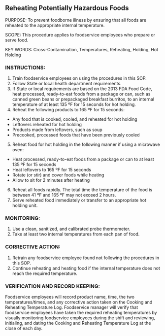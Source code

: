 ## Reheating Potentially Hazardous Foods

PURPOSE: To prevent foodborne illness by ensuring that all foods are reheated to the
appropriate internal temperature.

SCOPE: This procedure applies to foodservice employees who prepare or serve food.

KEY WORDS: Cross-Contamination, Temperatures, Reheating, Holding, Hot Holding

### INSTRUCTIONS:

1. Train foodservice employees on using the procedures in this SOP. 
2. Follow State or local health department requirements.
3. If State or local requirements are based on the 2013 FDA Food Code, heat processed, ready-to-eat foods from a package or can, such as canned green beans or prepackaged breakfast burritos, to an internal temperature of at least 135 ºF for 15 seconds for hot holding.
4. Reheat the following products to 165 ºF for 15 seconds:
  * Any food that is cooked, cooled, and reheated for hot holding
  * Leftovers reheated for hot holding
  * Products made from leftovers, such as soup
  * Precooked, processed foods that have been previously cooled
5. Reheat food for hot holding in the following manner if using a microwave oven:
  * Heat processed, ready-to-eat foods from a package or can to at least 135 ºF for 15 seconds
  * Heat leftovers to 165 ºF for 15 seconds
  * Rotate (or stir) and cover foods while heating
  * Allow to sit for 2 minutes after heating
6. Reheat all foods rapidly. The total time the temperature of the food is between 41 ºF and 165 ºF may not exceed 2 hours.
7. Serve reheated food immediately or transfer to an appropriate hot holding unit.

### MONITORING:
1. Use a clean, sanitized, and calibrated probe thermometer.
2. Take at least two internal temperatures from each pan of food.

### CORRECTIVE ACTION:
1. Retrain any foodservice employee found not following the procedures in this SOP.
2. Continue reheating and heating food if the internal temperature does not reach the
required temperature.

### VERIFICATION AND RECORD KEEPING:
Foodservice employees will record product name, time, the two temperatures/times, and
any corrective action taken on the Cooking and Reheating Temperature Log.
Foodservice manager will verify that foodservice employees have taken the required
reheating temperatures by visually monitoring foodservice employees during the shift and
reviewing, initialing, and dating the Cooking and Reheating Temperature Log at the close
of each day. 
